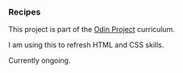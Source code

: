 ### Recipes

This project is part of the [Odin Project](https://www.theodinproject.com/) curriculum.

I am using this to refresh HTML and CSS skills.

Currently ongoing.
